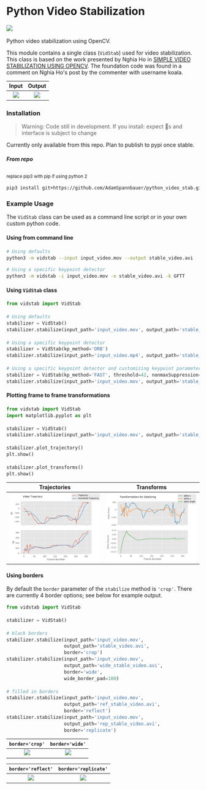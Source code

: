 # Python Video Stabilization

![](https://img.shields.io/badge/STATUS-UNSTABLE%20(in%20development)-red.svg)

 Python video stabilization using OpenCV. 
 
 This module contains a single class (`VidStab`) used for video stabilization. This class is based on the work presented by Nghia Ho in [SIMPLE VIDEO STABILIZATION USING OPENCV](http://nghiaho.com/?p=2093). The foundation code was found in a comment on Nghia Ho's post by the commenter with username koala.
 
 Input                     |  Output
:-------------------------------:|:-------------------------:
![](readme/input_ostrich.gif)  |  ![](readme/stable_ostrich.gif)
 
### Installation

> Warning: Code still in development. If you install: expect 🐛s and interface is subject to change

Currently only available from this repo.  Plan to publish to pypi once stable.

##### From repo

<sub>replace pip3 with pip if using python 2</sub>

```bash
pip3 install git+https://github.com/AdamSpannbauer/python_video_stab.git
```

### Example Usage

The `VidStab` class can be used as a command line script or in your own custom python code.

#### Using from command line

```bash
# Using defaults
python3 -m vidstab --input input_video.mov --output stable_video.avi
```

```bash
# Using a specific keypoint detector
python3 -m vidstab -i input_video.mov -o stable_video.avi -k GFTT
```

#### Using `VidStab` class

```python
from vidstab import VidStab

# Using defaults
stabilizer = VidStab()
stabilizer.stabilize(input_path='input_video.mov', output_path='stable_video.avi')

# Using a specific keypoint detector
stabilizer = VidStab(kp_method='ORB')
stabilizer.stabilize(input_path='input_video.mp4', output_path='stable_video.avi')

# Using a specific keypoint detector and customizing keypoint parameters
stabilizer = VidStab(kp_method='FAST', threshold=42, nonmaxSuppression=False)
stabilizer.stabilize(input_path='input_video.mov', output_path='stable_video.avi')
```

#### Plotting frame to frame transformations

```python
from vidstab import VidStab
import matplotlib.pyplot as plt

stabilizer = VidStab()
stabilizer.stabilize(input_path='input_video.mov', output_path='stable_video.avi')

stabilizer.plot_trajectory()
plt.show()

stabilizer.plot_transforms()
plt.show()
```

Trajectories                     |  Transforms
:-------------------------------:|:-------------------------:
![](readme/trajectory_plot.png)  |  ![](readme/transforms_plot.png)

#### Using borders

By default the `border` parameter of the `stabilize` method is `'crop'`.  There are currently 4 border options; see below for example output.

```python
from vidstab import VidStab

stabilizer = VidStab()

# black borders
stabilizer.stabilize(input_path='input_video.mov', 
                     output_path='stable_video.avi', 
                     border='crop')
stabilizer.stabilize(input_path='input_video.mov', 
                     output_path='wide_stable_video.avi', 
                     border='wide', 
                     wide_border_pad=100)

# filled in borders
stabilizer.stabilize(input_path='input_video.mov', 
                     output_path='ref_stable_video.avi', 
                     border='reflect')
stabilizer.stabilize(input_path='input_video.mov', 
                     output_path='rep_stable_video.avi', 
                     border='replicate')
```

`border='crop'`                     |  `border='wide'`
:-------------------------------:|:-------------------------:
![](readme/stable_ostrich.gif)  |  ![](readme/wide_stable_ostrich.gif)

`border='reflect'`                     |  `border='replicate'`
:-------------------------------:|:-------------------------:
![](readme/reflect_stable_ostrich.gif)  |  ![](readme/replicate_stable_ostrich.gif)
